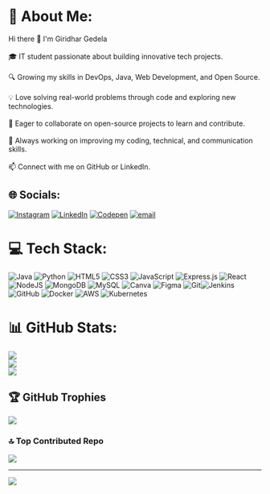 # 💫 About Me:
Hi there 👋 I'm Giridhar Gedela<br><br>🎓 IT student passionate about building innovative tech projects.<br><br>🔍 Growing my skills in DevOps, Java, Web Development, and Open Source.<br><br>💡 Love solving real-world problems through code and exploring new technologies.<br><br>🤝 Eager to collaborate on open-source projects to learn and contribute.<br><br>🌱 Always working on improving my coding, technical, and communication skills.<br><br>📫 Connect with me on GitHub or LinkedIn.


## 🌐 Socials:
[![Instagram](https://img.shields.io/badge/Instagram-%23E4405F.svg?logo=Instagram&logoColor=white)](https://instagram.com/giridhar_gedela) [![LinkedIn](https://img.shields.io/badge/LinkedIn-%230077B5.svg?logo=linkedin&logoColor=white)](https://linkedin.com/in/giridhargedela) [![Codepen](https://img.shields.io/badge/Codepen-000000?logo=codepen&logoColor=white)](https://codepen.io/Giridhar-Gedela-the-encoder) [![email](https://img.shields.io/badge/Email-D14836?logo=gmail&logoColor=white)](mailto:giridhargedela2908@gmail.com) 

# 💻 Tech Stack:
![Java](https://img.shields.io/badge/java-%23ED8B00.svg?style=plastic&logo=openjdk&logoColor=white) ![Python](https://img.shields.io/badge/python-3670A0?style=plastic&logo=python&logoColor=ffdd54)
![HTML5](https://img.shields.io/badge/html5-%23E34F26.svg?style=plastic&logo=html5&logoColor=white) ![CSS3](https://img.shields.io/badge/css3-%231572B6.svg?style=plastic&logo=css3&logoColor=white) ![JavaScript](https://img.shields.io/badge/javascript-%23323330.svg?style=plastic&logo=javascript&logoColor=%23F7DF1E)  ![Express.js](https://img.shields.io/badge/express.js-%23404d59.svg?style=plastic&logo=express&logoColor=%2361DAFB) ![React](https://img.shields.io/badge/react-%2320232a.svg?style=plastic&logo=react&logoColor=%2361DAFB) ![NodeJS](https://img.shields.io/badge/node.js-6DA55F?style=plastic&logo=node.js&logoColor=white)  ![MongoDB](https://img.shields.io/badge/MongoDB-%234ea94b.svg?style=plastic&logo=mongodb&logoColor=white) ![MySQL](https://img.shields.io/badge/mysql-4479A1.svg?style=plastic&logo=mysql&logoColor=white) ![Canva](https://img.shields.io/badge/Canva-%2300C4CC.svg?style=plastic&logo=Canva&logoColor=white) ![Figma](https://img.shields.io/badge/figma-%23F24E1E.svg?style=plastic&logo=figma&logoColor=white) ![Git](https://img.shields.io/badge/git-%23F05033.svg?style=plastic&logo=git&logoColor=white)![Jenkins](https://img.shields.io/badge/jenkins-%232C5263.svg?style=plastic&logo=jenkins&logoColor=white) ![GitHub](https://img.shields.io/badge/github-%23121011.svg?style=plastic&logo=github&logoColor=white) ![Docker](https://img.shields.io/badge/docker-%230db7ed.svg?style=plastic&logo=docker&logoColor=white) ![AWS](https://img.shields.io/badge/AWS-%23FF9900.svg?style=plastic&logo=amazon-aws&logoColor=white) ![Kubernetes](https://img.shields.io/badge/kubernetes-%23326ce5.svg?style=plastic&logo=kubernetes&logoColor=white) 
# 📊 GitHub Stats:
![](https://github-readme-stats.vercel.app/api?username=GIRIDHAR-GEDELA&theme=dark&hide_border=false&include_all_commits=false&count_private=false)<br/>
![](https://nirzak-streak-stats.vercel.app/?user=GIRIDHAR-GEDELA&theme=dark&hide_border=false)<br/>
![](https://github-readme-stats.vercel.app/api/top-langs/?username=GIRIDHAR-GEDELA&theme=dark&hide_border=false&include_all_commits=false&count_private=false&layout=compact)

## 🏆 GitHub Trophies
![](https://github-profile-trophy.vercel.app/?username=GIRIDHAR-GEDELA&theme=radical&no-frame=false&no-bg=true&margin-w=4)

### 🔝 Top Contributed Repo
![](https://github-contributor-stats.vercel.app/api?username=GIRIDHAR-GEDELA&limit=5&theme=dark&combine_all_yearly_contributions=true)

---
[![](https://visitcount.itsvg.in/api?id=GIRIDHAR-GEDELA&icon=0&color=0)](https://visitcount.itsvg.in)

<!-- Proudly created with GPRM ( https://gprm.itsvg.in ) -->
